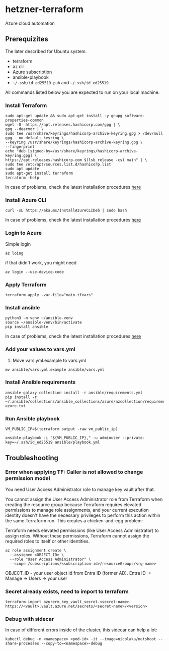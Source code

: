 # hetzner-terraform
Azure cloud automation

## Prerequizites

The later described for Ubuntu system.

* terraform
* az cli
* Azure subscription
* ansible-playbook
* `~/.ssh/id_ed25519.pub` and `~/.ssh/id_ed25519`

All commands listed below you are expected to run on your local machine.

### Install Terraform

```
sudo apt-get update && sudo apt-get install -y gnupg software-properties-common
wget -O- https://apt.releases.hashicorp.com/gpg | \
gpg --dearmor | \
sudo tee /usr/share/keyrings/hashicorp-archive-keyring.gpg > /dev/null
gpg --no-default-keyring \
--keyring /usr/share/keyrings/hashicorp-archive-keyring.gpg \
--fingerprint
echo "deb [signed-by=/usr/share/keyrings/hashicorp-archive-keyring.gpg] \
https://apt.releases.hashicorp.com $(lsb_release -cs) main" | \
sudo tee /etc/apt/sources.list.d/hashicorp.list
sudo apt update
sudo apt-get install terraform
terraform -help
```

In case of problems, check the latest installation procedures [here](https://developer.hashicorp.com/terraform/tutorials/aws-get-started/install-cli)

### Install Azure CLI

```
curl -sL https://aka.ms/InstallAzureCLIDeb | sudo bash
```

In case of problems, check the latest installation procedures [here](https://learn.microsoft.com/en-us/cli/azure/install-azure-cli-linux)

### Login to Azure

Simple login

```
az loing
```

if that didn't work, you might need 

```
az login --use-device-code
```


### Apply Terraform

```
terraform apply -var-file="main.tfvars"
```

### Install ansible

```
python3 -m venv ~/ansible-venv
source ~/ansible-venv/bin/activate
pip install ansible
```

In case of problems, check the latest installation procedures [here](https://docs.ansible.com/ansible/latest/installation_guide/installation_distros.html#installing-ansible-on-ubuntu)

### Add your values to vars.yml

1. Move vars.yml.example to vars.yml

`mv ansible/vars.yml.example ansible/vars.yml`

### Install Ansible requirements

```
ansible-galaxy collection install -r ansible/requirements.yml
pip install -r ~/.ansible/collections/ansible_collections/azure/azcollection/requirements-azure.txt
```

### Run Ansible playbook

```
VM_PUBLIC_IP=$(terraform output -raw vm_public_ip)

ansible-playbook -i "${VM_PUBLIC_IP}," -u adminuser --private-key=~/.ssh/id_ed25519 ansible/playbook.yml
```

## Troubleshooting

### Error when applying TF: Caller is not allowed to change permission model

You need User Access Administrator role to manage key vault after that.

You cannot assign the User Access Administrator role from Terraform when creating the resource group because Terraform requires elevated permissions to manage role assignments, and your current execution identity doesn't have the necessary privileges to perform this action within the same Terraform run. This creates a chicken-and-egg problem:

Terraform needs elevated permissions (like User Access Administrator) to assign roles.
Without these permissions, Terraform cannot assign the required roles to itself or other identities.

```
az role assignment create \
  --assignee <OBJECT_ID> \
  --role "User Access Administrator" \
  --scope /subscriptions/<subscription-id>/resourceGroups/<rg-name>
```

OBJECT_ID - your user object id from Entra ID (former AD). Entra ID -> Manage -> Users -> your user

### Secret already exists, need to import to terraform

```
terraform import azurerm_key_vault_secret.<secret-name> https://<vault>.vault.azure.net/secrets/<secret-name>/<version>
```

### Debug with sidecar

In case of different errors inside of the cluster, this sidecar can help a lot:

```
kubectl debug -n <namespace> <pod-id> -it --image=nicolaka/netshoot --share-processes --copy-to=<namespace>-debug
```
